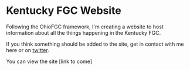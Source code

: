 # Kentucky FGC Website

Following the OhioFGC framework, I'm creating a website to host information about all the things happening in the Kentucky FGC.

If you think something should be added to the site, get in contact with me here or on [twitter](https://twitter.com/sniffulls).

You can view the site [link to come]
